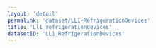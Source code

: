 ```yaml
---
layout: 'detail'
permalink: 'dataset/LL1-RefrigerationDevices'
title: 'Ll1_refrigerationdevices'
datasetID: 'LL1_RefrigerationDevices'
---
```

